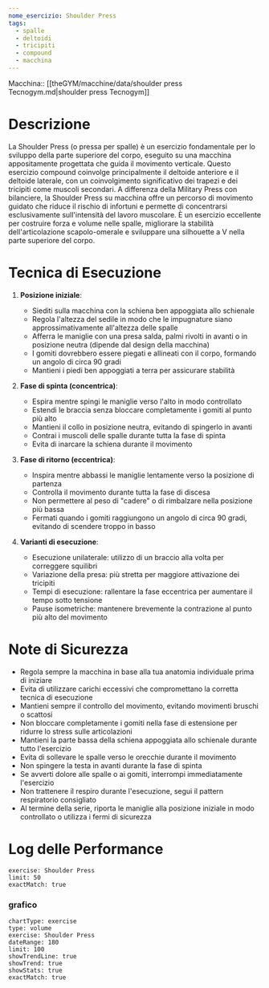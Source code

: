 ```yaml
---
nome_esercizio: Shoulder Press
tags:
  - spalle
  - deltoidi
  - tricipiti
  - compound
  - macchina
---
```


Macchina:: [[theGYM/macchine/data/shoulder press Tecnogym.md|shoulder press Tecnogym]]

# Descrizione

La Shoulder Press (o pressa per spalle) è un esercizio fondamentale per lo sviluppo della parte superiore del corpo, eseguito su una macchina appositamente progettata che guida il movimento verticale. Questo esercizio compound coinvolge principalmente il deltoide anteriore e il deltoide laterale, con un coinvolgimento significativo dei trapezi e dei tricipiti come muscoli secondari. A differenza della Military Press con bilanciere, la Shoulder Press su macchina offre un percorso di movimento guidato che riduce il rischio di infortuni e permette di concentrarsi esclusivamente sull'intensità del lavoro muscolare. È un esercizio eccellente per costruire forza e volume nelle spalle, migliorare la stabilità dell'articolazione scapolo-omerale e sviluppare una silhouette a V nella parte superiore del corpo.

# Tecnica di Esecuzione

1. **Posizione iniziale**:

   - Siediti sulla macchina con la schiena ben appoggiata allo schienale
   - Regola l'altezza del sedile in modo che le impugnature siano approssimativamente all'altezza delle spalle
   - Afferra le maniglie con una presa salda, palmi rivolti in avanti o in posizione neutra (dipende dal design della macchina)
   - I gomiti dovrebbero essere piegati e allineati con il corpo, formando un angolo di circa 90 gradi
   - Mantieni i piedi ben appoggiati a terra per assicurare stabilità

2. **Fase di spinta (concentrica)**:

   - Espira mentre spingi le maniglie verso l'alto in modo controllato
   - Estendi le braccia senza bloccare completamente i gomiti al punto più alto
   - Mantieni il collo in posizione neutra, evitando di spingerlo in avanti
   - Contrai i muscoli delle spalle durante tutta la fase di spinta
   - Evita di inarcare la schiena durante il movimento

3. **Fase di ritorno (eccentrica)**:

   - Inspira mentre abbassi le maniglie lentamente verso la posizione di partenza
   - Controlla il movimento durante tutta la fase di discesa
   - Non permettere al peso di "cadere" o di rimbalzare nella posizione più bassa
   - Fermati quando i gomiti raggiungono un angolo di circa 90 gradi, evitando di scendere troppo in basso

4. **Varianti di esecuzione**:
   - Esecuzione unilaterale: utilizzo di un braccio alla volta per correggere squilibri
   - Variazione della presa: più stretta per maggiore attivazione dei tricipiti
   - Tempi di esecuzione: rallentare la fase eccentrica per aumentare il tempo sotto tensione
   - Pause isometriche: mantenere brevemente la contrazione al punto più alto del movimento

# Note di Sicurezza

- Regola sempre la macchina in base alla tua anatomia individuale prima di iniziare
- Evita di utilizzare carichi eccessivi che compromettano la corretta tecnica di esecuzione
- Mantieni sempre il controllo del movimento, evitando movimenti bruschi o scattosi
- Non bloccare completamente i gomiti nella fase di estensione per ridurre lo stress sulle articolazioni
- Mantieni la parte bassa della schiena appoggiata allo schienale durante tutto l'esercizio
- Evita di sollevare le spalle verso le orecchie durante il movimento
- Non spingere la testa in avanti durante la fase di spinta
- Se avverti dolore alle spalle o ai gomiti, interrompi immediatamente l'esercizio
- Non trattenere il respiro durante l'esecuzione, segui il pattern respiratorio consigliato
- Al termine della serie, riporta le maniglie alla posizione iniziale in modo controllato o utilizza i fermi di sicurezza

# Log delle Performance

```workout-log
exercise: Shoulder Press
limit: 50
exactMatch: true
```

### grafico

```workout-chart
chartType: exercise
type: volume
exercise: Shoulder Press
dateRange: 180
limit: 100
showTrendLine: true
showTrend: true
showStats: true
exactMatch: true
```
